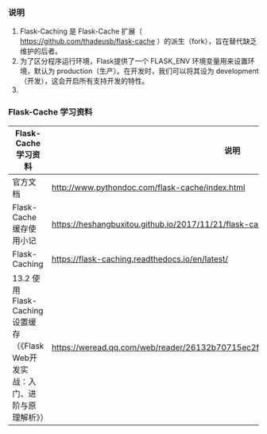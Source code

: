 ### 说明
1. Flask-Caching 是 Flask-Cache 扩展（ https://github.com/thadeusb/flask-cache ）的派生（fork），旨在替代缺乏维护的后者。
2. 为了区分程序运行环境，Flask提供了一个 FLASK_ENV 环境变量用来设置环境，默认为 production（生产）。在开发时，我们可以将其设为 development（开发），这会开启所有支持开发的特性。
3. 

### Flask-Cache 学习资料

Flask-Cache 学习资料 | 说明
--- | ---
官方文档 | http://www.pythondoc.com/flask-cache/index.html
Flask-Cache缓存使用小记 | https://heshangbuxitou.github.io/2017/11/21/flask-cache/
Flask-Caching | https://flask-caching.readthedocs.io/en/latest/
13.2 使用Flask-Caching设置缓存（《Flask Web开发实战：入门、进阶与原理解析》） | https://weread.qq.com/web/reader/26132b70715ec2fd26119eek1f032c402131f0e3dad99f3